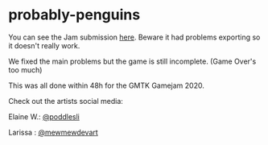 # probably-penguins

You can see the Jam submission [here](https://bouzgames.itch.io/honest-space-penguins). Beware it had problems exporting so it doesn't really work.

We fixed the main problems but the game is still incomplete. (Game Over's too much)

This was all done within 48h for the GMTK Gamejam 2020.

Check out the artists social media:

Elaine W.: [@poddlesli](https://twitter.com/poddlesli)

Larissa : [@mewmewdevart](https://twitter.com/mewmewdevart)
